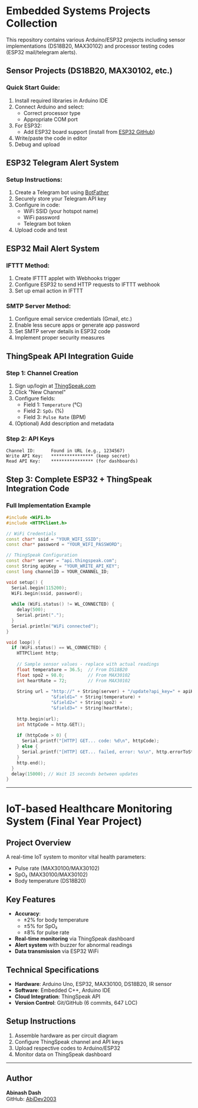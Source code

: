 # Embedded Systems Projects Collection

This repository contains various Arduino/ESP32 projects including sensor implementations (DS18B20, MAX30102) and processor testing codes (ESP32 mail/telegram alerts).

## Sensor Projects (DS18B20, MAX30102, etc.)

### Quick Start Guide:
1. Install required libraries in Arduino IDE
2. Connect Arduino and select:
   - Correct processor type
   - Appropriate COM port
3. For ESP32:
   - Add ESP32 board support (install from [ESP32 GitHub](https://github.com/espressif/arduino-esp32))
4. Write/paste the code in editor
5. Debug and upload

## ESP32 Telegram Alert System

### Setup Instructions:
1. Create a Telegram bot using [BotFather](https://t.me/botfather)
2. Securely store your Telegram API key
3. Configure in code:
   - WiFi SSID (your hotspot name)
   - WiFi password
   - Telegram bot token
4. Upload code and test

## ESP32 Mail Alert System

### IFTTT Method:
1. Create IFTTT applet with Webhooks trigger
2. Configure ESP32 to send HTTP requests to IFTTT webhook
3. Set up email action in IFTTT

### SMTP Server Method:
1. Configure email service credentials (Gmail, etc.)
2. Enable less secure apps or generate app password
3. Set SMTP server details in ESP32 code
4. Implement proper security measures

## ThingSpeak API Integration Guide

### Step 1: Channel Creation
1. Sign up/login at [ThingSpeak.com](https://thingspeak.com)
2. Click "New Channel"
3. Configure fields:
   - Field 1: `Temperature` (°C)
   - Field 2: `SpO₂` (%)
   - Field 3: `Pulse Rate` (BPM)
4. (Optional) Add description and metadata

### Step 2: API Keys
```plaintext
Channel ID:      Found in URL (e.g., 1234567)
Write API Key:   **************** (keep secret)
Read API Key:    **************** (for dashboards)
```
## Step 3: Complete ESP32 + ThingSpeak Integration Code

### Full Implementation Example
```cpp
#include <WiFi.h>
#include <HTTPClient.h>

// WiFi Credentials
const char* ssid = "YOUR_WIFI_SSID";
const char* password = "YOUR_WIFI_PASSWORD";

// ThingSpeak Configuration
const char* server = "api.thingspeak.com";
const String apiKey = "YOUR_WRITE_API_KEY";
const long channelID = YOUR_CHANNEL_ID;

void setup() {
  Serial.begin(115200);
  WiFi.begin(ssid, password);
  
  while (WiFi.status() != WL_CONNECTED) {
    delay(500);
    Serial.print(".");
  }
  Serial.println("WiFi connected");
}

void loop() {
  if (WiFi.status() == WL_CONNECTED) {
    HTTPClient http;
    
    // Sample sensor values - replace with actual readings
    float temperature = 36.5;  // From DS18B20
    float spo2 = 98.0;         // From MAX30102
    int heartRate = 72;        // From MAX30102
    
    String url = "http://" + String(server) + "/update?api_key=" + apiKey +
                 "&field1=" + String(temperature) +
                 "&field2=" + String(spo2) +
                 "&field3=" + String(heartRate);
    
    http.begin(url);
    int httpCode = http.GET();
    
    if (httpCode > 0) {
      Serial.printf("[HTTP] GET... code: %d\n", httpCode);
    } else {
      Serial.printf("[HTTP] GET... failed, error: %s\n", http.errorToString(httpCode).c_str());
    }
    http.end();
  }
  delay(15000); // Wait 15 seconds between updates
}
```
---

# IoT-based Healthcare Monitoring System (Final Year Project)

## Project Overview
A real-time IoT system to monitor vital health parameters:
- Pulse rate (MAX30100/MAX30102)
- SpO₂ (MAX30100/MAX30102)
- Body temperature (DS18B20)

## Key Features
- **Accuracy**:
  - ±2% for body temperature
  - ±5% for SpO₂
  - ±8% for pulse rate
- **Real-time monitoring** via ThingSpeak dashboard
- **Alert system** with buzzer for abnormal readings
- **Data transmission** via ESP32 WiFi

## Technical Specifications
- **Hardware**: Arduino Uno, ESP32, MAX30100, DS18B20, IR sensor
- **Software**: Embedded C++, Arduino IDE
- **Cloud Integration**: ThingSpeak API
- **Version Control**: Git/GitHub (6 commits, 647 LOC)

## Setup Instructions
1. Assemble hardware as per circuit diagram
2. Configure ThingSpeak channel and API keys
3. Upload respective codes to Arduino/ESP32
4. Monitor data on ThingSpeak dashboard

---

## Author
**Abinash Dash**  
GitHub: [AbiDev2003](https://github.com/AbiDev2003)

